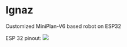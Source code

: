 # Ignaz
Customized MiniPlan-V6 based robot on ESP32

ESP 32 pinout: ![](https://images-na.ssl-images-amazon.com/images/I/71c9tGXD%2BTL._AC_SL1001_.jpg)
